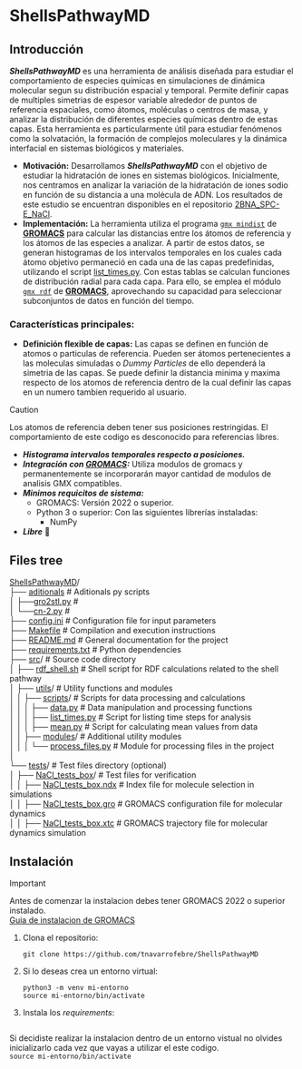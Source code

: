 # ShellsPathwayMD


## Introducción  
**_ShellsPathwayMD_** es una herramienta de análisis diseñada para estudiar el comportamiento de especies químicas en simulaciones de dinámica molecular segun su distribución espacial y temporal. Permite definir capas de multiples simetrias de espesor variable alrededor de puntos de referencia espaciales, como átomos, moléculas o centros de masa, y analizar la distribución de diferentes especies químicas dentro de estas capas. Esta herramienta es particularmente útil para estudiar fenómenos como la solvatación, la formación de complejos moleculares y la dinámica interfacial en sistemas biológicos y materiales.
- **Motivación:** Desarrollamos **_ShellsPathwayMD_** con el objetivo de estudiar la hidratación de iones en sistemas biológicos. Inicialmente, nos centramos en analizar la variación de la hidratación de iones sodio en función de su distancia a una molécula de ADN. Los resultados de este estudio se encuentran disponibles en el repositorio [2BNA_SPC-E_NaCl](https://github.com/tnavarrofebre/2BNA_SPC-E_NaCl).
- **Implementación:** La herramienta utiliza el programa [`gmx mindist`](https://manual.gromacs.org/current/onlinehelp/gmx-mindist.html) de **[GROMACS](https://www.gromacs.org/)** para calcular las distancias entre los átomos de referencia y los átomos de las especies a analizar. A partir de estos datos, se generan histogramas de los intervalos temporales en los cuales cada átomo objetivo permaneció en cada una de las capas predefinidas, utilizando el script [list_times.py](https://github.com/tnavarrofebre/ShellsPathwayMD/blob/main/src/utils/scripts/list_times.py).  Con estas tablas se calculan funciones de distribución radial para cada capa. Para ello, se emplea el módulo [`gmx rdf`](https://manual.gromacs.org/current/onlinehelp/gmx-rdf.html) de **[GROMACS](https://www.gromacs.org/)**, aprovechando su capacidad para seleccionar subconjuntos de datos en función del tiempo.

### Características principales:
- **Definición flexible de capas:** Las capas se definen en función de atomos o particulas de referencia. Pueden ser átomos pertenecientes a las moleculas simuladas o _Dummy Particles_ de ello dependerá la simetria de las capas. Se puede definir la distancia minima y maxima respecto de los atomos de referencia dentro de la cual definir las capas en un numero tambien requerido al usuario. 
> [!CAUTION]  
> Los atomos de referencia deben tener sus posiciones restringidas. El comportamiento de este codigo es desconocido para referencias libres. 
- ***Histograma intervalos temporales respecto a posiciones.***
- ***Integración con [GROMACS](https://www.gromacs.org/):*** Utiliza modulos de gromacs y permanentemente se incorporarán mayor cantidad de modulos de analisis GMX compatibles.
- ***Minimos requicitos de sistema:***
    - GROMACS: Versión 2022 o superior.
    - Python 3 o superior: Con las siguientes librerías instaladas:
        - NumPy
- ***Libre*** 	:water_buffalo:

## Files tree
[ShellsPathwayMD](https://github.com/tnavarrofebre/ShellsPathwayMD)/       
├── [aditionals](https://github.com/tnavarrofebre/ShellsPathwayMD/tree/main/aditionals)         # Aditionals py scripts  
│   ├──[gro2stl.py](https://github.com/tnavarrofebre/ShellsPathwayMD/blob/main/aditionals/gro2stl.py) #  
│   └──[cn-2.py](https://github.com/tnavarrofebre/ShellsPathwayMD/blob/main/aditionals/cn-2.py) #   
├── [config.ini](https://github.com/tnavarrofebre/ShellsPathwayMD/blob/main/config.ini)         # Configuration file for input parameters       
├── [Makefile](https://github.com/tnavarrofebre/ShellsPathwayMD/blob/main/Makefile)             # Compilation and execution instructions      
├── [README.md](https://github.com/tnavarrofebre/ShellsPathwayMD/blob/main/README.md)           # General documentation for the project        
├── [requirements.txt](https://github.com/tnavarrofebre/ShellsPathwayMD/blob/main/requirements.txt)         # Python dependencies  
├── [src](https://github.com/tnavarrofebre/ShellsPathwayMD/tree/main/src)/          # Source code directory  
│   ├── [rdf_shell.sh](https://github.com/tnavarrofebre/ShellsPathwayMD/blob/main/src/rdf_shell.sh)         # Shell script for RDF calculations related to the shell pathway        
│   ├── [utils](https://github.com/tnavarrofebre/ShellsPathwayMD/tree/main/src/utils)/          # Utility functions and modules  
│   │   ├── [scripts](https://github.com/tnavarrofebre/ShellsPathwayMD/tree/main/src/utils/scripts)/            # Scripts for data  processing and calculations    
│   │   │   ├── [data.py](https://github.com/tnavarrofebre/ShellsPathwayMD/blob/main/src/utils/scripts/data.py)         # Data manipulation and processing functions     
│   │   │   ├── [list_times.py](https://github.com/tnavarrofebre/ShellsPathwayMD/blob/main/src/utils/scripts/list_times.py)         # Script for listing time steps for analysis    
│   │   │   ├── [mean.py](https://github.com/tnavarrofebre/ShellsPathwayMD/blob/main/src/utils/scripts/mean.py)         # Script for calculating mean values from data           
│   │   ├── [modules](https://github.com/tnavarrofebre/ShellsPathwayMD/tree/main/src/utils/modules)/            # Additional utility modules      
│   │   │   └── [process_files.py](https://github.com/tnavarrofebre/ShellsPathwayMD/blob/main/src/utils/modules/process_files.py)           # Module for processing files in the project             
│  
└── [tests](https://github.com/tnavarrofebre/ShellsPathwayMD/tree/main/tests)/          # Test files directory (optional)      
│    ├── [NaCl_tests_box](https://github.com/tnavarrofebre/ShellsPathwayMD/tree/main/tests/NaCl_tests_box)/           # Test files for verification   
│    │   ├── [NaCl_tests_box.ndx](https://github.com/tnavarrofebre/ShellsPathwayMD/blob/main/tests/NaCl_tests_box/NaCl_test_box.ndx)            # Index file for molecule selection in simulations       
│    │   ├── [NaCl_tests_box.gro](https://github.com/tnavarrofebre/ShellsPathwayMD/blob/main/tests/NaCl_tests_box/NaCl_test_box.gro)          # GROMACS configuration file for molecular dynamics     
│    │   ├── [NaCl_tests_box.xtc](http://redi.exactas.unlpam.edu.ar/xmlui/handle/2013/388)          # GROMACS trajectory file for molecular dynamics simulation  

## Instalación
> [!IMPORTANT]    
> Antes de comenzar la instalacion debes tener GROMACS 2022 o superior instalado.    
> [Guia de instalacion de GROMACS](https://manual.gromacs.org/2024.0/install-guide/index.html)  
1. Clona el repositorio:  
    ```
    git clone https://github.com/tnavarrofebre/ShellsPathwayMD  
    ``` 
2. Si lo deseas crea un entorno virtual:  
    ```
    python3 -m venv mi-entorno  
    source mi-entorno/bin/activate  
    ```
3. Instala los _requirements_:  

    ```make setup
    ```  
Si decidiste realizar la instalacion dentro de un entorno vistual no olvides inicializarlo cada vez que vayas a utilizar el este codigo.  
    ``source mi-entorno/bin/activate``
